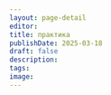 ```yaml
---
layout: page-detail
editor: 
title: практика
publishDate: 2025-03-18
draft: false
description: 
tags: 
image:
---
```

